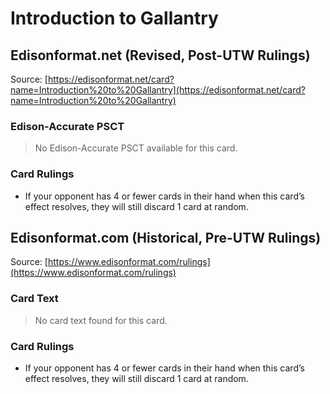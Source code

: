 # Introduction to Gallantry

## Edisonformat.net (Revised, Post-UTW Rulings)

Source: [https://edisonformat.net/card?name=Introduction%20to%20Gallantry](https://edisonformat.net/card?name=Introduction%20to%20Gallantry)

### Edison-Accurate PSCT

> No Edison-Accurate PSCT available for this card.

### Card Rulings

*   If your opponent has 4 or fewer cards in their hand when this card’s effect resolves, they will still discard 1 card at random.


## Edisonformat.com (Historical, Pre-UTW Rulings)

Source: [https://www.edisonformat.com/rulings](https://www.edisonformat.com/rulings)

### Card Text

> No card text found for this card.

### Card Rulings

*   If your opponent has 4 or fewer cards in their hand when this card’s effect resolves, they will still discard 1 card at random.


